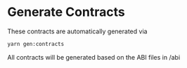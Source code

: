 # Generate Contracts

These contracts are automatically generated via

```sh
yarn gen:contracts
```

All contracts will be generated based on the ABI files in /abi

